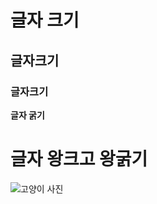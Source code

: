 # 글자 크기
## 글자크기
### 글자크기

__글자 굵기__

# __글자 왕크고 왕굵기__

![고양이 사진](https://img1.daumcdn.net/thumb/R1280x0/?scode=mtistory2&fname=https%3A%2F%2Fblog.kakaocdn.net%2Fdn%2Fq8hdo%2FbtrsTclXjHS%2FvHAfME5s9O03tMhKklSBl1%2Fimg.jpg)